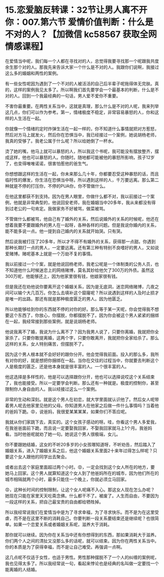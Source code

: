 # 15.恋爱脑反转课：32节让男人离不开你：007.第六节 爱情价值判断：什么是不对的人？【加微信 kc58567 获取全网情感课程】

在爱情当中呢，我们每一个人都在寻找对的人，总觉得我要寻找那一个呢跟我共度余生那个对的人。那我先来告诉大家一个什么是不对的人。我跟你们说啊，我接过这么多的婚姻和两性的案例。

有一些女性呢因为遇到了一个不对的人被活活的自己后半辈子呢拖得体无完肤。真的，这样的案例我见太多了。所以啊我们首先要学会一个最基本的判断，什么是不对的人。回到一个我最经典的一句话，男人爱不爱你不重要。

不害你最重要。在两性关系当中，这就是真理，那么什么是不对的人呢，我来列举这几点，你们可以作为参考。第一，情绪极度不稳定，非常容易暴怒的人，你和这样的人生活在一起。

你就像一个情绪的定时炸弹生活在一起一样的，你不知道什么事情就把对方惹怒，然后对方马上就发火，然后你在恐惧当中，我已经接过一个案例，她说胡杨老师，我真的受够了。我老公属于什么呢？所以给她倒了一杯水。

烫了她的嘴，他马上就可以暴怒的人，所以我这个书呢，我可能没有摆放整齐，摆成这样，他也可以暴怒的人。你随时。随地都可能被他的暴怒所影响，孩子12岁了，也变得唯唯诺诺，很害怕惹他的爸生气。

你想想跟这样的生活在一起，你未来那么几十年，你都要忍受这种暴怒的话，而且临时性的爆发，你生活在恐惧当中呀。所以遇到这样的人，千万要远离。那么第二种就是不停的打压你，不停的PUA你，你不管做什么。

在他这里都获不到支持。因为在男人眼里，你做什么都不对，我以前接过一个案例，他就是非常典型的，他说回安老师，我在婚姻当中20多年，我从来都没有得到过老公的一句肯定。我做家务不好被骂，做菜被骂。

不管做什么都被骂，他自己有了婚外的关系，然后说婚外的关系的时候呢，他还在想着我要不要跟婚外的男人在一起呀，各种各样的问题。但是我说你婚内的关系，能不能多说一点。他一提到自己婚内的关系就开始哭。只有哭。

然后说我被打压了20多年，所以才不得不有婚外的关系，获得那一点甜。你遇到那种长期打一点的男人，一定要远离。还有第三种有特别不良嗜好的男人，又如说爱赌博。赌呢基本上就是一个万劫不复的事情。

我以前接过一个个案，就是他说回杨老师，我老公呢是一个体制类的公务人员，也不知道他什么时候迷恋上的网络赌博，莫名其妙给他欠了300万的外债。虽然这300万呢，他能够还上，因为他家里很有钱，他娘家很有钱。

但是我还在劝他说你要离开这个婚姻关系，因为是无底洞，迷恋网络赌博，几夜之间可以输个大几百万。你怎么去填补这个窟窿呢？所以说遇到这样的人及时止损才是唯一的出路。那还有就是那种极度匮乏的男人。因为他匮乏。

所以他能够给到你的东西就不停的对你的好。那么等于某一天呢，你会觉得我不想要这个东西了，你放心，你摆脱，你都摆脱不了。因为你会被这个男人紧紧的捆绑在一起，我经常接到那些案例，就是说胡杨老师。

他说我离不了婚，我说为什么离不了？因为我男人说了，只要你离婚，我就把你全家杀了。只要你敢提离婚，这两个字，只要你敢离开，我就把你全家给杀了。那么这样的关系，女人特别痛苦，但摆脱不了。

因为这个男人根本就不会好好的跟你分开。他会觉得我前面。投入的那么多，我所有对你的好，就是想把你捆绑在一起。当你在交往的过程当中，你就要去判断这个人是极度的匮乏，还是他本身就是很丰富的人。一个很丰富的人。

他这选择是多样性的，他是可以选择跟你分开，他也可以选择说哎这个关系结束了，我也能接受。所以一定要学会判断。那么还有一种就是。极度的控制你，甚至限制你人身自由的人。我以经接过这么一个案例。

非常的生动和深刻。就是这个男人在初恋，就大学里面就认识他了。然后女人呢带着男人呢去他家里见他的父母。你知道男人在他家之后做一件什么事情吗？当着他的爸妈下跪。😡，说爸妈，我很爱某某某某，如果你们不答应呢。

我就从你们家跳下去，真实的。这个女孩子感动的呀。哇，你看这个男人多爱我，在我爸爸面前下跪，而且说一定要娶我回家，不娶我回家就马上1个月。我爸妈看。当时他爸呢就劝了她一句。她说这个男人很极端，女儿。

你不要跟她结婚，这女的不听20多岁的小女孩哪知道呀，不听劝告，然后踏入了婚姻关系，进入了婚姻关系之后，他这个婚姻关系里面2十来年过得怎么样呢？只要这个女人跟他的同学出去聚会。

或者出去这个家庭里面超过两个小时。😡，一定会找到这个女人所在的地方，要她马上回家。这个男人就算知道这个女人到了他爸妈所在的城市，因为他们所在的城市相隔就两个小时，最多只能住一个晚上，你就必须立马回家。

😡，这种长时间的控制限制，让这个女人呢痛不入心。那这女人现在怎么办呢？她现在只能在家里天天吃斋念佛。什么都干不了。被废了。人生而自由，不要因为一段这样的关系，把自己最宝贵的自由都给牺牲掉。

所以我经常说我们在爱情当中是为了寻求幸福，为了寻求快乐。而不是为在这里受虐，而不是在这里不断的消耗自己。你要判断一段关系要结束还是继续呢？也很简单。如果一个恋爱关系或者婚姻关系呢，滋养大于消耗。

那你就可以继续。因为你在关系当中还有你想得到的东西，那如果消耗大于滋养。你们两个人之间的清扯又没那么多的话呢，就可以结束。因为你在两性关系当中。你的本质是为了获得幸福，而不是让自己难受。再强调一点啊。

这几点呢不仅适于女性，也适于男性。男性那种摆脱不了一个人的纠缠的案例呢，我也见得太多了。所以我经常说一句，看起来悖论也是经典的名叫做一定要找一个能离婚的人结婚。

